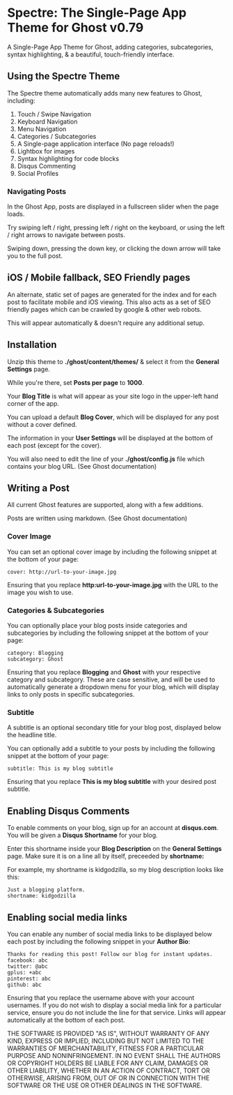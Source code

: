 # Spectre: The Single-Page App Theme for Ghost v0.79

A Single-Page App Theme for Ghost, adding categories, subcategories, syntax highlighting, & a beautiful, touch-friendly interface.

## Using the Spectre Theme

The Spectre theme automatically adds many new features to Ghost, including:

1. Touch / Swipe Navigation
2. Keyboard Navigation
3. Menu Navigation
4. Categories / Subcategories
5. A Single-page application interface (No page reloads!)
6. Lightbox for images
7. Syntax highlighting for code blocks
8. Disqus Commenting
9. Social Profiles

### Navigating Posts

In the Ghost App, posts are displayed in a fullscreen slider when the page loads.

Try swiping left / right, pressing left / right on the keyboard, or using the left / right arrows to navigate between posts.

Swiping down, pressing the down key, or clicking the down arrow will take you to the full post.

## iOS / Mobile fallback, SEO Friendly pages

An alternate, static set of pages are generated for the index and for each post to facilitate mobile and iOS viewing. This also acts as a set of SEO friendly pages which can be crawled by google & other web robots.

This will appear automatically & doesn't require any additional setup.

## Installation

Unzip this theme to **./ghost/content/themes/** & select it from the **General Settings** page.

While you're there, set **Posts per page** to **1000**.

Your **Blog Title** is what will appear as your site logo in the upper-left hand corner of the app.

You can upload a default **Blog Cover**, which will be displayed for any post without a cover defined.

The information in your  **User Settings** will be displayed at the bottom of each post (except for the cover).

You will also need to edit the line of your **./ghost/config.js** file which contains your blog URL. (See Ghost documentation)

## Writing a Post

All current Ghost features are supported, along with a few additions.

Posts are written using markdown. (See Ghost documentation)

### Cover Image

You can set an optional cover image by including the following snippet at the bottom of your page:

    cover: http://url-to-your-image.jpg

Ensuring that you replace **http:url-to-your-image.jpg** with the URL to the image you wish to use.

### Categories & Subcategories

You can optionally place your blog posts inside categories and subcategories by including the following snippet at the bottom of your page:

    category: Blogging
    subcategory: Ghost

Ensuring that you replace **Blogging** and **Ghost** with your respective category and subcategory. These are case sensitive, and will be used
to automatically generate a dropdown menu for your blog, which will display links to only posts in specific subcategories.

### Subtitle

A subtitle is an optional secondary title for your blog post, displayed below the headline title.

You can optionally add a subtitle to your posts by including the following snippet at the bottom of your page:

    subtitle: This is my blog subtitle

Ensuring that you replace **This is my blog subtitle** with your desired post subtitle.

## Enabling Disqus Comments

To enable comments on your blog, sign up for an account at **disqus.com**. You will be given a **Disqus Shortname** for your blog.

Enter this shortname inside your **Blog Description** on the **General Settings** page. Make sure it is on a line all by itself, preceeded by **shortname:**

For example, my shortname is kidgodzilla, so my blog description looks like this:

    Just a blogging platform.
    shortname: kidgodzilla

## Enabling social media links

You can enable any number of social media links to be displayed below each post by including the following snippet in your **Author Bio**:

    Thanks for reading this post! Follow our blog for instant updates.
    facebook: abc
    twitter: @abc
    gplus: +abc
    pinterest: abc
    github: abc

Ensuring that you replace the username above with your account usernames. If you do not wish to display a social media link for a
particular service, ensure you do not include the line for that service. Links will appear automatically at the bottom of each post.


THE SOFTWARE IS PROVIDED "AS IS", WITHOUT WARRANTY OF ANY KIND, EXPRESS OR IMPLIED, INCLUDING BUT NOT LIMITED TO THE WARRANTIES OF MERCHANTABILITY, FITNESS FOR A PARTICULAR PURPOSE AND
NONINFRINGEMENT. IN NO EVENT SHALL THE AUTHORS OR COPYRIGHT HOLDERS BE LIABLE FOR ANY CLAIM, DAMAGES OR OTHER LIABILITY, WHETHER IN AN ACTION OF CONTRACT, TORT OR OTHERWISE, ARISING FROM, OUT OF OR IN CONNECTION WITH THE SOFTWARE OR THE USE OR OTHER DEALINGS IN THE SOFTWARE.

